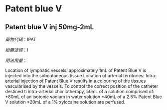 # Patent blue V

## Patent blue V inj 50mg-2mL

*藥物代碼*：IPAT

*給藥途徑*：I

*用法用量*：

Location of lymphatic vessels: approximately 1mL of Patent Blue V is injected into the subcutaneous tissue.Location of arterial territories: Intra-arterial injection of Patent Blue V results in a colouring of the tissues vascularised by the vesseis. To control the correct position of the catheter destined ti intra-arterial chimiotherapy, 50mL of a solution comprised of: *80mL of an isotonic sodium in water solution *40mL of a 2.5% Patent Blue V solution *20mL of a 1% xylocaine solution are perfused.

